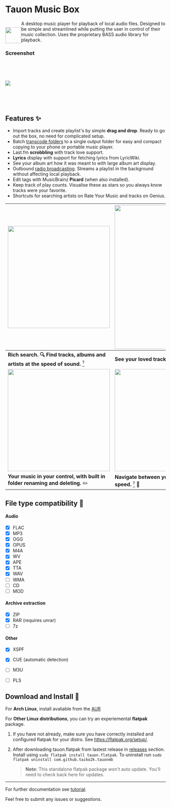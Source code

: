 # Tauon Music Box

<img src="https://user-images.githubusercontent.com/17271572/41101848-6ccf4ed0-6ab9-11e8-8ce8-7f62060b39c9.png" align="left" height="50px" hspace="0px" vspace="20px">

A desktop music player for playback of local audio files.
Designed to be simple and streamlined while putting the user in control of their music collection. Uses the proprietary BASS audio library for playback.

### Screenshot

<img src="https://user-images.githubusercontent.com/17271572/41158620-b1819762-6b7d-11e8-94b7-42a45c0b499b.jpg" hspace="0px" vspace="60px">


## Features :sparkles:

  - Import tracks and create playlist's by simple **drag and drop**. Ready to go out the box, no need for complicated setup.
  - Batch [transcode folders](https://github.com/Taiko2k/tauonmb/wiki/Transcoding-for-PMP-DAP-Smartphone) to a single output folder for easy and compact copying to your phone or portable music player.
  - Last.fm **scrobbling** with track love support.
  - **Lyrics** display with support for fetching lyrics from LyricWiki.
  - See your album art how it was meant to with large album art display.
  - Outbound [radio broadcasting](https://github.com/Taiko2k/tauonmb/wiki/Outbound-Broadcasting). Streams a playlist in the background without affecting local playback.
  - Edit tags with MusicBrainz **Picard** (when also installed).
  - Keep track of play counts. Visualise these as stars so you always know tracks were your favorite.
  - Shortcuts for searching artists on Rate Your Music and tracks on Genius.
  
  <img src="https://user-images.githubusercontent.com/17271572/43353750-94d68a0e-9293-11e8-9a80-bd15146f06eb.jpg" hspace="0px" vspace="0px" width="320"> | <img src="https://user-images.githubusercontent.com/17271572/40102029-768ed298-593d-11e8-9ec0-2d39873fd8a4.png" hspace="0px" vspace="0px" width="450"> | <img src="https://user-images.githubusercontent.com/17271572/43353964-d9725eec-9296-11e8-9a77-3de33040c9de.jpg" hspace="0px" vspace="0px" width="350">
  --- | --- | ---
  **Rich search. :mag: Find tracks, albums and artists at the speed of sound.** [<sup>?</sup>](https://github.com/Taiko2k/tauonmb/wiki/Find-and-Search) | **See your loved tracks, and your friends loves too!** :sparkling_heart: | **Download monitor. :doughnut: Import your downloaded music in one click!**
  <img src="https://user-images.githubusercontent.com/17271572/43353986-8719114e-9297-11e8-8028-adb9e5ad1247.jpg" hspace="0px" vspace="0px" width="320"> | <img src="https://user-images.githubusercontent.com/17271572/43353819-f9f2e580-9294-11e8-9e00-1921de2e6442.jpg" hspace="0px" vspace="0px" width="320"> | <img src="https://user-images.githubusercontent.com/17271572/43354043-e5e718d2-9298-11e8-8a6d-8539f5a8d56c.jpg" hspace="0px" vspace="0px" width="320">
  **Your music in your control, with built in folder renaming and deleting.** :pencil2: | **Navigate between your organised collections at lighting speed.** [<sup>?</sup>](https://github.com/Taiko2k/tauonmb/wiki/Category-Tags) :rocket: | **Jump in and out of the integrated album gallery.**

## File type compatibility :milky_way:

#### Audio

- [x] FLAC 
- [x] MP3
- [x] OGG
- [x] OPUS
- [x] M4A
- [x] WV
- [x] APE
- [x] TTA
- [x] WAV
- [ ] WMA
- [ ] CD
- [ ] MOD

#### Archive extraction

- [x] ZIP
- [x] RAR (requires unrar)
- [ ] 7z

#### Other

- [x] XSPF
- [x] CUE (automatic detection)
- [ ] M3U
- [ ] PLS


## Download and Install :dizzy:

For __Arch Linux__, install avaliable from the [AUR](https://aur.archlinux.org/packages/tauon-music-box/)  

For __Other Linux distributions__, you can try an experiemental **flatpak** package.
 
 1. If you have not already, make sure you have correctly installed and configured flatpak for your distro. See https://flatpak.org/setup/.
 
 2. After downloading tauon.flatpak from lastest release in [releases](https://github.com/Taiko2k/tauonmb/releases) section. Install using `sudo flatpak install tauon.flatpak`. To uninstall run `sudo flatpak uninstall com.github.taiko2k.tauonmb`
 
     >**Note:** This standalone flatpak package won't auto update. You'll need to check back here for updates.

___

For further documentation see [tutorial](https://github.com/Taiko2k/tauonmb/wiki/Basic-Use-Tutorial).

Feel free to submit any issues or suggestions.

